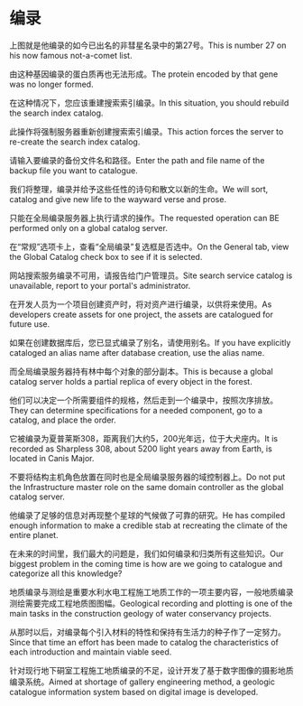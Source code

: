# 编录

<p><span class="chinese">上图就是他编录的如今已出名的非彗星名录中的第27号。</span><span class="english">This is number 27 on his now famous not-a-comet list.</span></p>

<p><span class="chinese">由这种基因编录的蛋白质再也无法形成。</span><span class="english">The protein encoded by that gene was no longer formed.</span></p>

<p><span class="chinese">在这种情况下，您应该重建搜索索引编录。</span><span class="english">In this situation, you should rebuild the search index catalog.</span></p>

<p><span class="chinese">此操作将强制服务器重新创建搜索索引编录。</span><span class="english">This action forces the server to re-create the search index catalog.</span></p>

<p><span class="chinese">请输入要编录的备份文件名和路径。</span><span class="english">Enter the path and file name of the backup file you want to catalogue.</span></p>

<p><span class="chinese">我们将整理，编录并给予这些任性的诗句和散文以新的生命。</span><span class="english">We will sort, catalog and give new life to the wayward verse and prose.</span></p>

<p><span class="chinese">只能在全局编录服务器上执行请求的操作。</span><span class="english">The requested operation can BE performed only on a global catalog server.</span></p>

<p><span class="chinese">在“常规”选项卡上，查看“全局编录”复选框是否选中。</span><span class="english">On the General tab, view the Global Catalog check box to see if it is selected.</span></p>

<p><span class="chinese">网站搜索服务编录不可用，请报告给门户管理员。</span><span class="english">Site search service catalog is unavailable, report to your portal's administrator.</span></p>

<p><span class="chinese">在开发人员为一个项目创建资产时，将对资产进行编录，以供将来使用。</span><span class="english">As developers create assets for one project, the assets are catalogued for future use.</span></p>

<p><span class="chinese">如果在创建数据库后，您已显式编录了别名，请使用别名。</span><span class="english">If you have explicitly cataloged an alias name after database creation, use the alias name.</span></p>

<p><span class="chinese">而全局编录服务器持有林中每个对象的部分副本。</span><span class="english">This is because a global catalog server holds a partial replica of every object in the forest.</span></p>

<p><span class="chinese">他们可以决定一个所需要组件的规格，然后走到一个编录中，按照次序排放。</span><span class="english">They can determine specifications for a needed component, go to a catalog, and place the order.</span></p>

<p><span class="chinese">它被编录为夏普莱斯308，距离我们大约5，200光年远，位于大犬座内。</span><span class="english">It is recorded as Sharpless 308, about 5200 light years away from Earth, is located in Canis Major.</span></p>

<p><span class="chinese">不要将结构主机角色放置在同时也是全局编录服务器的域控制器上。</span><span class="english">Do not put the Infrastructure master role on the same domain controller as the global catalog server.</span></p>

<p><span class="chinese">他编录了足够的信息对再现整个星球的气候做了可靠的研究。</span><span class="english">He has compiled enough information to make a credible stab at recreating the climate of the entire planet.</span></p>

<p><span class="chinese">在未来的时间里，我们最大的问题是，我们如何编录和归类所有这些知识。</span><span class="english">Our biggest problem in the coming time is how are we going to catalogue and categorize all this knowledge?</span></p>

<p><span class="chinese">地质编录与测绘是重要水利水电工程施工地质工作的一项主要内容，一般地质编录测绘需要完成工程地质图图幅。</span><span class="english">Geological recording and plotting is one of the main tasks in the construction geology of water conservancy projects.</span></p>

<p><span class="chinese">从那时以后，对编录每个引入材料的特性和保持有生活力的种子作了一定努力。</span><span class="english">Since that time an effort has been made to catalog the characteristics of each introduction and maintain viable seed.</span></p>

<p><span class="chinese">针对现行地下硐室工程施工地质编录的不足，设计开发了基于数字图像的摄影地质编录系统。</span><span class="english">Aimed at shortage of gallery engineering method, a geologic catalogue information system based on digital image is developed.</span></p>

